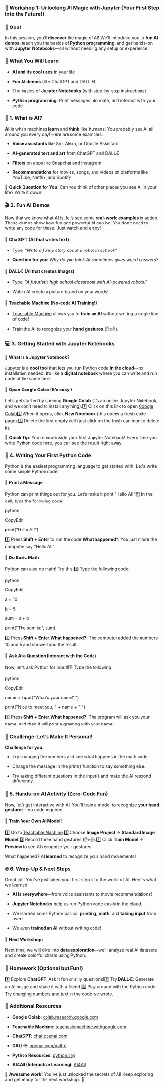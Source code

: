 ### **🚀 Workshop 1: Unlocking AI Magic with Jupyter (Your First Step Into the Future!)**

### **🎯 Goal**

In this session, you’ll **discover** the magic of AI! We’ll introduce you to **fun AI demos**, teach you the basics of **Python programming**, and get hands-on with **Jupyter Notebooks**—all without needing any setup or experience.

### **📌 What You Will Learn**

*   **AI and its cool uses** in your life
    
*   **Fun AI demos** (like ChatGPT and DALL·E)
    
*   The basics of **Jupyter Notebooks** (with step-by-step instructions)
    
*   **Python programming**: Print messages, do math, and interact with your code
    

### **📖 1. What is AI?**

**AI** is when machines **learn** and **think** like humans. You probably see AI all around you every day! Here are some examples:

*   **Voice assistants** like Siri, Alexa, or Google Assistant
    
*   **AI-generated text and art** from ChatGPT and DALL·E
    
*   **Filters** on apps like Snapchat and Instagram
    
*   **Recommendations** for movies, songs, and videos on platforms like YouTube, Netflix, and Spotify
    

🤔 **Quick Question for You**: Can you think of other places you see AI in your life? Write it down!

### **🎬 2. Fun AI Demos**

Now that we know what AI is, let’s see some **real-world examples** in action. These demos show how fun and powerful AI can be! You don’t need to write any code for these. Just watch and enjoy!

#### **🔹 ChatGPT (AI that writes text)**

*   Type: _"Write a funny story about a robot in school."_
    
*   **Question for you**: _Why do you think AI sometimes gives weird answers?_
    

#### **🔹 DALL·E (AI that creates images)**

*   Type: _"A futuristic high school classroom with AI-powered robots."_
    
*   Watch AI create a picture based on your words!
    

#### **🔹 Teachable Machine (No-code AI Training!)**

*   [Teachable Machine](https://teachablemachine.withgoogle.com/) allows you to **train an AI** without writing a single line of code!
    
*   Train the AI to recognize your **hand gestures** (✋✊✌️).
    

### **💻 3. Getting Started with Jupyter Notebooks**

#### **🔹 What is a Jupyter Notebook?**

Jupyter is a **cool tool** that lets you run Python code **in the cloud**—no installation needed. It’s like a **digital notebook** where you can write and run code at the same time.

#### **🔹 Open Google Colab (It’s easy!)**

Let’s get started by opening **Google Colab** (it’s an online Jupyter Notebook, and we don’t need to install anything).1️⃣ Click on this link to open [Google Colab](https://colab.research.google.com/)2️⃣ When it opens, click **New Notebook** (this opens a fresh code page).3️⃣ Delete the first empty cell (just click on the trash can icon to delete it).

📌 **Quick Tip**: You’re now inside your first Jupyter Notebook! Every time you write Python code here, you can see the result right away.

### **🐍 4. Writing Your First Python Code**

Python is the easiest programming language to get started with. Let's write some simple Python code!

#### **🔹 Print a Message**

Python can print things out for you. Let’s make it print "Hello AI!"1️⃣ In the cell, type the following code:

python

CopyEdit

print("Hello AI!")

2️⃣ Press **Shift + Enter** to run the code!**What happened?**: You just made the computer say “Hello AI!”

#### **🔹 Do Basic Math**

Python can also do math! Try this:1️⃣ Type the following code:

python

CopyEdit

a = 10

b = 5

sum = a + b

print("The sum is:", sum)

2️⃣ Press **Shift + Enter**.**What happened?**: The computer added the numbers 10 and 5 and showed you the result.

#### **🔹 Ask AI a Question (Interact with the Code)**

Now, let's ask Python for input!1️⃣ Type the following:

python

CopyEdit

name = input("What's your name? ")

print("Nice to meet you, " + name + "!")

2️⃣ Press **Shift + Enter**.**What happened?**: The program will ask you your name, and then it will print a greeting with your name!

### **🚀 Challenge: Let’s Make It Personal!**

**Challenge for you**:

*   Try changing the numbers and see what happens in the math code.
    
*   Change the message in the print() function to say something else.
    
*   Try asking different questions in the input() and make the AI respond differently.
    

### **🎨 5. Hands-on AI Activity (Zero-Code Fun)**

Now, let’s get interactive with AI! You’ll train a model to recognize **your hand gestures**—no code required.

#### **🔹 Train Your Own AI Model!**

1️⃣ Go to [Teachable Machine](https://teachablemachine.withgoogle.com/).2️⃣ Choose **Image Project** → **Standard Image Model**.3️⃣ Record three hand gestures (✋✊✌️).4️⃣ Click **Train Model** → **Preview** to see AI recognize your gestures.

What happened? AI **learned** to recognize your hand movements!

### **🔥 6. Wrap-Up & Next Steps**

Great job! You’ve just taken your first step into the world of AI. Here's what we learned:

*   **AI is everywhere**—from voice assistants to movie recommendations!
    
*   **Jupyter Notebooks** help us run Python code easily in the cloud.
    
*   We learned some Python basics: **printing**, **math**, and **taking input** from users.
    
*   We even **trained an AI** without writing code!
    

#### **🚀 Next Workshop:**

Next time, we will dive into **data exploration**—we’ll analyze real AI datasets and create colorful charts using Python.

### **📝 Homework (Optional but Fun!)**

1️⃣ Explore **ChatGPT**: Ask it fun or silly questions!2️⃣ Try **DALL·E**: Generate an AI image and share it with a friend.3️⃣ Play around with the Python code: Try changing numbers and text in the code we wrote.

### **🔗 Additional Resources**

*   **Google Colab**: [colab.research.google.com](https://colab.research.google.com)
    
*   **Teachable Machine**: [teachablemachine.withgoogle.com](https://teachablemachine.withgoogle.com)
    
*   **ChatGPT**: [chat.openai.com](https://chat.openai.com)
    
*   **DALL·E**: [openai.com/dall-e](https://openai.com/dall-e)
    
*   **Python Resources**: [python.org](https://www.python.org)
    
*   **AI4All (Interactive Learning)**: [AI4All](https://ai4all.org)
    

🎉 **Awesome work!** You've just unlocked the secrets of AI! Keep exploring and get ready for the next workshop. 🚀